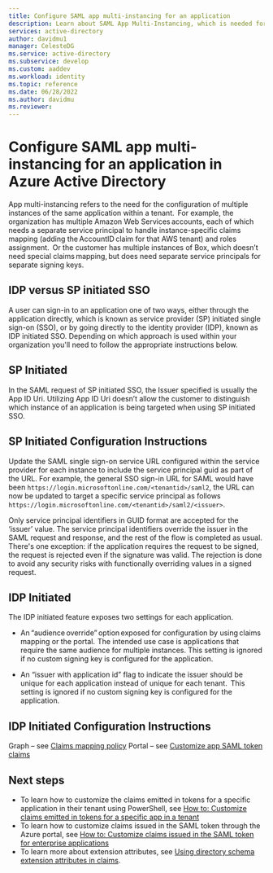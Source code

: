 ```yaml
---
title: Configure SAML app multi-instancing for an application
description: Learn about SAML App Multi-Instancing, which is needed for the configuration of multiple instances of the same application within a tenant.
services: active-directory
author: davidmu1
manager: CelesteDG
ms.service: active-directory
ms.subservice: develop
ms.custom: aaddev
ms.workload: identity
ms.topic: reference
ms.date: 06/28/2022
ms.author: davidmu
ms.reviewer: 
---
```


# Configure SAML app multi-instancing for an application in Azure Active Directory    
App multi-instancing refers to the need for the configuration of multiple instances of the same application within a tenant.  For example, the organization has multiple Amazon Web Services accounts, each of which needs a separate service principal to handle instance-specific claims mapping (adding the AccountID claim for that AWS tenant) and roles assignment.  Or the customer has multiple instances of Box, which doesn’t need special claims mapping, but does need separate service principals for separate signing keys.  

## IDP versus SP initiated SSO     
A user can sign-in to an application one of two ways, either through the application directly, which is known as service provider (SP) initiated single sign-on (SSO), or by going directly to the identity provider (IDP), known as IDP initiated SSO. Depending on which approach is used within your organization you'll need to follow the appropriate instructions below.  

## SP Initiated   
In the SAML request of SP initiated SSO, the Issuer specified is usually the App ID Uri. Utilizing App ID Uri doesn’t allow the customer to distinguish which instance of an application is being targeted when using SP initiated SSO.   

## SP Initiated Configuration Instructions  
Update the SAML single sign-on service URL configured within the service provider for each instance to include the service principal guid as part of the URL. For example, the general SSO sign-in URL for SAML would have been `https://login.microsoftonline.com/<tenantid>/saml2`, the URL can now be updated to target a specific service principal as follows `https://login.microsoftonline.com/<tenantid>/saml2/<issuer>`.  

Only service principal identifiers in GUID format are accepted for the ‘issuer’ value. The service principal identifiers override the issuer in the SAML request and response, and the rest of the flow is completed as usual. There's one exception: if the application requires the request to be signed, the request is rejected even if the signature was valid. The rejection is done to avoid any security risks with functionally overriding values in a signed request.  

## IDP Initiated   
The IDP initiated feature exposes two settings for each application.   

- An “audience override” option exposed for configuration by using claims mapping or the portal.  The intended use case is applications that require the same audience for multiple instances. This setting is ignored if no custom signing key is configured for the application.    

- An “issuer with application id” flag to indicate the issuer should be unique for each application instead of unique for each tenant.  This setting is ignored if no custom signing key is configured for the application.  

## IDP Initiated Configuration Instructions  
Graph – see [Claims mapping policy](reference-claims-mapping-policy-type.md)
Portal – see [Customize app SAML token claims](active-directory-saml-claims-customization.md)

## Next steps

- To learn how to customize the claims emitted in tokens for a specific application in their tenant using PowerShell, see [How to: Customize claims emitted in tokens for a specific app in a tenant](active-directory-claims-mapping.md)
- To learn how to customize claims issued in the SAML token through the Azure portal, see [How to: Customize claims issued in the SAML token for enterprise applications](active-directory-saml-claims-customization.md)
- To learn more about extension attributes, see [Using directory schema extension attributes in claims](active-directory-schema-extensions.md).

